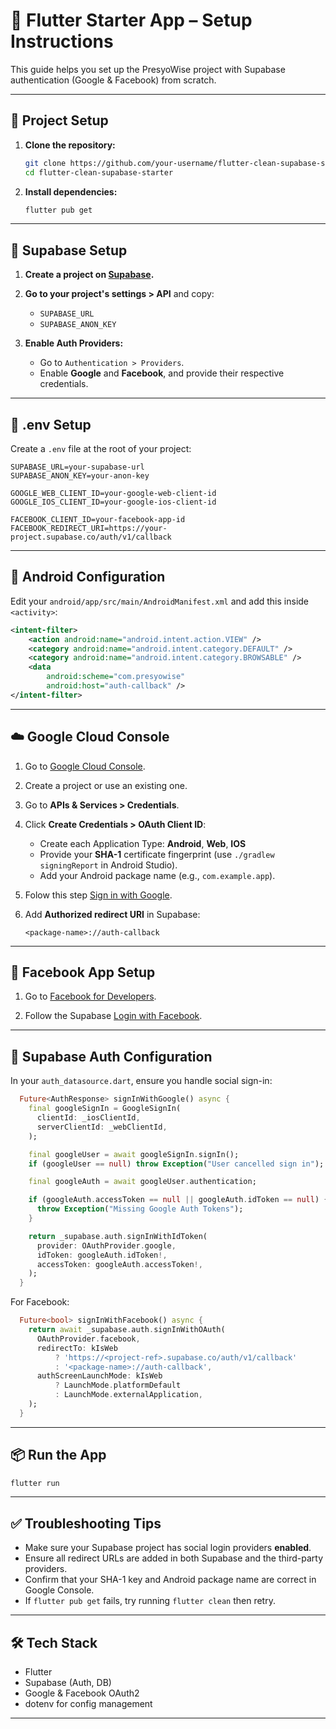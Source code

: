 # 🚀 Flutter Starter App – Setup Instructions

This guide helps you set up the PresyoWise project with Supabase authentication (Google & Facebook) from scratch.

---

## 📁 Project Setup

1. **Clone the repository:**

   ```bash
   git clone https://github.com/your-username/flutter-clean-supabase-starter.git
   cd flutter-clean-supabase-starter
   ```

2. **Install dependencies:**

   ```bash
   flutter pub get
   ```

---

## 🧪 Supabase Setup

1. **Create a project on [Supabase](https://supabase.com).**

2. **Go to your project's settings > API** and copy:

   * `SUPABASE_URL`
   * `SUPABASE_ANON_KEY`

3. **Enable Auth Providers:**

   * Go to `Authentication > Providers`.
   * Enable **Google** and **Facebook**, and provide their respective credentials.

---

## 🔐 .env Setup

Create a `.env` file at the root of your project:

```env
SUPABASE_URL=your-supabase-url
SUPABASE_ANON_KEY=your-anon-key

GOOGLE_WEB_CLIENT_ID=your-google-web-client-id
GOOGLE_IOS_CLIENT_ID=your-google-ios-client-id

FACEBOOK_CLIENT_ID=your-facebook-app-id
FACEBOOK_REDIRECT_URI=https://your-project.supabase.co/auth/v1/callback
```

---

## 🤭 Android Configuration

Edit your `android/app/src/main/AndroidManifest.xml` and add this inside `<activity>`:

```xml
<intent-filter>
    <action android:name="android.intent.action.VIEW" />
    <category android:name="android.intent.category.DEFAULT" />
    <category android:name="android.intent.category.BROWSABLE" />
    <data
        android:scheme="com.presyowise"
        android:host="auth-callback" />
</intent-filter>
```

---

## ☁️ Google Cloud Console

1. Go to [Google Cloud Console](https://console.cloud.google.com/).
2. Create a project or use an existing one.
3. Go to **APIs & Services > Credentials**.
4. Click **Create Credentials > OAuth Client ID**:

   * Create each Application Type: **Android**, **Web**, **IOS**
   * Provide your **SHA-1** certificate fingerprint (use `./gradlew signingReport` in Android Studio).
   * Add your Android package name (e.g., `com.example.app`).
5. Folow this step [Sign in with Google](https://supabase.com/docs/guides/auth/social-login/auth-google?queryGroups=platform&platform=flutter&queryGroups=environment&environment=client).
6. Add **Authorized redirect URI** in Supabase:

   ```
   <package-name>://auth-callback
   ```

---

## 📘 Facebook App Setup

1. Go to [Facebook for Developers](https://developers.facebook.com/).

2. Follow the Supabase [Login with Facebook](https://supabase.com/docs/guides/auth/social-login/auth-facebook?queryGroups=language&language=flutter&queryGroups=environment&environment=client).

---

## 🧠 Supabase Auth Configuration

In your `auth_datasource.dart`, ensure you handle social sign-in:

```dart
  Future<AuthResponse> signInWithGoogle() async {
    final googleSignIn = GoogleSignIn(
      clientId: _iosClientId,
      serverClientId: _webClientId,
    );

    final googleUser = await googleSignIn.signIn();
    if (googleUser == null) throw Exception("User cancelled sign in");

    final googleAuth = await googleUser.authentication;

    if (googleAuth.accessToken == null || googleAuth.idToken == null) {
      throw Exception("Missing Google Auth Tokens");
    }

    return _supabase.auth.signInWithIdToken(
      provider: OAuthProvider.google,
      idToken: googleAuth.idToken!,
      accessToken: googleAuth.accessToken!,
    );
  }
```

For Facebook:

```dart
  Future<bool> signInWithFacebook() async {
    return await _supabase.auth.signInWithOAuth(
      OAuthProvider.facebook,
      redirectTo: kIsWeb
          ? 'https://<project-ref>.supabase.co/auth/v1/callback'
          : '<package-name>://auth-callback',
      authScreenLaunchMode: kIsWeb
          ? LaunchMode.platformDefault
          : LaunchMode.externalApplication,
    );
  }
```

---

## 📦 Run the App

```bash
flutter run
```

---

## ✅ Troubleshooting Tips

* Make sure your Supabase project has social login providers **enabled**.
* Ensure all redirect URLs are added in both Supabase and the third-party providers.
* Confirm that your SHA-1 key and Android package name are correct in Google Console.
* If `flutter pub get` fails, try running `flutter clean` then retry.

---

## 🛠️ Tech Stack

* Flutter
* Supabase (Auth, DB)
* Google & Facebook OAuth2
* dotenv for config management

---
